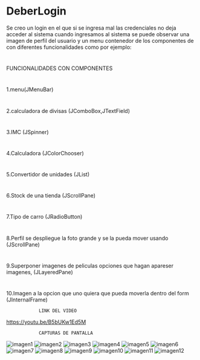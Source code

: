# DeberLogin
Se creo un login en el que si se ingresa mal las credenciales no deja acceder al sistema
cuando ingresamos al sistema se puede observar una imagen de perfil del usuario
y un menu contenedor de los componentes de con diferentes funcionalidades como por ejemplo:
#
FUNCIONALIDADES CON COMPONENTES
#
1.menu(JMenuBar)
#
2.calculadora de divisas (JComboBox,JTextField)
#
3.IMC (JSpinner) 
#
4.Calculadora (JColorChooser) 
#
5.Convertidor de unidades (JList) 
#
6.Stock de una tienda (JScrollPane)
#
7.Tipo de carro (JRadioButton)
#
8.Perfil se despliegue la foto grande y se la pueda mover usando (JScrollPane)
#
9.Superponer imagenes de peliculas opciones que hagan apareser imagenes, (JLayeredPane)
#
10.Imagen a la opcion que uno quiera que pueda moverla dentro del form (JInternalFrame)

			    LINK DEL VIDEO
https://youtu.be/B5bUKw1Ed5M
			    
			    CAPTURAS DE PANTALLA

![imagen1](capturas/imagen1.PNG)
![imagen2](capturas/imagen2.PNG)
![imagen3](capturas/imagen3.PNG)
![imagen4](capturas/imagen4.PNG)
![imagen5](capturas/imagen5.PNG)
![imagen6](capturas/imagen6.PNG)
![imagen7](capturas/imagen7.PNG)
![imagen8](capturas/imagen8.PNG)
![imagen9](capturas/imagen9.PNG)
![imagen10](capturas/imagen10.PNG)
![imagen11](capturas/imagen11.PNG)
![imagen12](capturas/imagen12.PNG)

